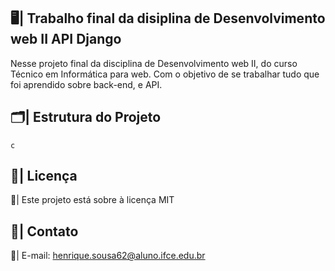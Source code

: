 ## 🖥️| Trabalho final da disiplina de Desenvolvimento web II API Django

  Nesse projeto final da disciplina de Desenvolvimento web II, do curso Técnico em Informática para web. Com o objetivo de se trabalhar tudo que foi aprendido sobre back-end, e API. 

## 🗂️| Estrutura do Projeto
 
    c

## 📑| Licença 

  📄| Este projeto está sobre à licença MIT

## 📱| Contato  
 
  📧| E-mail: henrique.sousa62@aluno.ifce.edu.br
    
